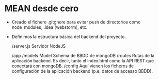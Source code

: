 # MEAN desde cero

- Creado el fichero .gitgnore para evitar push de directorios como node_modules, .idea (webstorm), etc.

- Definimos la estructura básica del backend del proyecto.

    /server.js      Servidor NodeJS

    /app
        /models     Model Schema de BBDD de mongoDB
        /routes     Rutas de la aplicación backend. Es decir, tanto el index.html como la API REST que conectará con mongoDB.
    /config         Aquí vienen los ficheros de configuración de la aplicación backend (p.e. datos de accesso BBDD).

